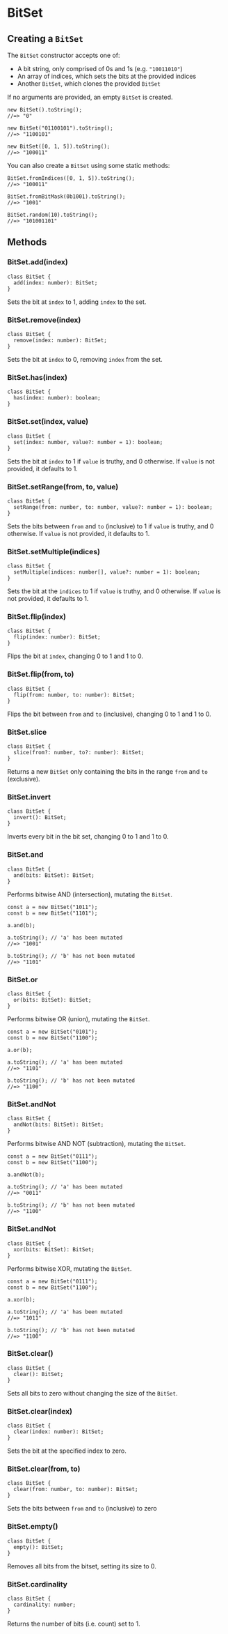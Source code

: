 # BitSet

## Creating a `BitSet`

The `BitSet` constructor accepts one of:

- A bit string, only comprised of 0s and 1s (e.g. `"10011010"`)
- An array of indices, which sets the bits at the provided indices
- Another `BitSet`, which clones the provided `BitSet`

If no arguments are provided, an empty `BitSet` is created.

```tsx
new BitSet().toString();
//=> "0"

new BitSet("01100101").toString();
//=> "1100101"

new BitSet([0, 1, 5]).toString();
//=> "100011"
```

You can also create a `BitSet` using some static methods:

```tsx
BitSet.fromIndices([0, 1, 5]).toString();
//=> "100011"

BitSet.fromBitMask(0b1001).toString();
//=> "1001"

BitSet.random(10).toString();
//=> "101001101"
```

## Methods

### BitSet.add(index)

```tsx
class BitSet {
  add(index: number): BitSet;
}
```

Sets the bit at `index` to 1, adding `index` to the set.

### BitSet.remove(index)

```tsx
class BitSet {
  remove(index: number): BitSet;
}
```

Sets the bit at `index` to 0, removing `index` from the set.

### BitSet.has(index)

```tsx
class BitSet {
  has(index: number): boolean;
}
```

### BitSet.set(index, value)

```tsx
class BitSet {
  set(index: number, value?: number = 1): boolean;
}
```

Sets the bit at `index` to 1 if `value` is truthy, and 0 otherwise. If `value` is not provided, it defaults to 1.

### BitSet.setRange(from, to, value)

```tsx
class BitSet {
  setRange(from: number, to: number, value?: number = 1): boolean;
}
```

Sets the bits between `from` and `to` (inclusive) to 1 if `value` is truthy, and 0 otherwise. If `value` is not provided, it defaults to 1.

### BitSet.setMultiple(indices)

```tsx
class BitSet {
  setMultiple(indices: number[], value?: number = 1): boolean;
}
```

Sets the bit at the `indices` to 1 if `value` is truthy, and 0 otherwise. If `value` is not provided, it defaults to 1.

### BitSet.flip(index)

```tsx
class BitSet {
  flip(index: number): BitSet;
}
```

Flips the bit at `index`, changing 0 to 1 and 1 to 0.

### BitSet.flip(from, to)

```tsx
class BitSet {
  flip(from: number, to: number): BitSet;
}
```

Flips the bit between `from` and `to` (inclusive), changing 0 to 1 and 1 to 0.

### BitSet.slice

```tsx
class BitSet {
  slice(from?: number, to?: number): BitSet;
}
```

Returns a new `BitSet` only containing the bits in the range `from` and `to` (exclusive).

### BitSet.invert

```tsx
class BitSet {
  invert(): BitSet;
}
```

Inverts every bit in the bit set, changing 0 to 1 and 1 to 0.

### BitSet.and

```tsx
class BitSet {
  and(bits: BitSet): BitSet;
}
```

Performs bitwise AND (intersection), mutating the `BitSet`.

```tsx
const a = new BitSet("1011");
const b = new BitSet("1101");

a.and(b);

a.toString(); // 'a' has been mutated
//=> "1001"

b.toString(); // 'b' has not been mutated
//=> "1101"
```

### BitSet.or

```tsx
class BitSet {
  or(bits: BitSet): BitSet;
}
```

Performs bitwise OR (union), mutating the `BitSet`.

```tsx
const a = new BitSet("0101");
const b = new BitSet("1100");

a.or(b);

a.toString(); // 'a' has been mutated
//=> "1101"

b.toString(); // 'b' has not been mutated
//=> "1100"
```

### BitSet.andNot

```tsx
class BitSet {
  andNot(bits: BitSet): BitSet;
}
```

Performs bitwise AND NOT (subtraction), mutating the `BitSet`.

```tsx
const a = new BitSet("0111");
const b = new BitSet("1100");

a.andNot(b);

a.toString(); // 'a' has been mutated
//=> "0011"

b.toString(); // 'b' has not been mutated
//=> "1100"
```

### BitSet.andNot

```tsx
class BitSet {
  xor(bits: BitSet): BitSet;
}
```

Performs bitwise XOR, mutating the `BitSet`.

```tsx
const a = new BitSet("0111");
const b = new BitSet("1100");

a.xor(b);

a.toString(); // 'a' has been mutated
//=> "1011"

b.toString(); // 'b' has not been mutated
//=> "1100"
```

### BitSet.clear()

```tsx
class BitSet {
  clear(): BitSet;
}
```

Sets all bits to zero without changing the size of the `BitSet`.

### BitSet.clear(index)

```tsx
class BitSet {
  clear(index: number): BitSet;
}
```

Sets the bit at the specified index to zero.

### BitSet.clear(from, to)

```tsx
class BitSet {
  clear(from: number, to: number): BitSet;
}
```

Sets the bits between `from` and `to` (inclusive) to zero

### BitSet.empty()

```tsx
class BitSet {
  empty(): BitSet;
}
```

Removes all bits from the bitset, setting its size to 0.

### BitSet.cardinality

```tsx
class BitSet {
  cardinality: number;
}
```

Returns the number of bits (i.e. count) set to 1.
